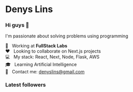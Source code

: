 # Denys Lins

### Hi guys 👋

I'm passionate about solving problems using programming

:rocket: &nbsp; Working at **FullStack Labs**
<br/> :heart: &nbsp; Looking to collaborate on Next.js projects
<br/> :computer: &nbsp; My stack: React, Next, Node, Flask, AWS
<br/> :mortar_board: &nbsp; Learning Artificial Intelligence
<br/> :email: &nbsp; Contact me: denyslins@gmail.com

### Latest followers

<!-- FOLLOWER-LIST:START -->

<!-- FOLLOWER-LIST:END -->
